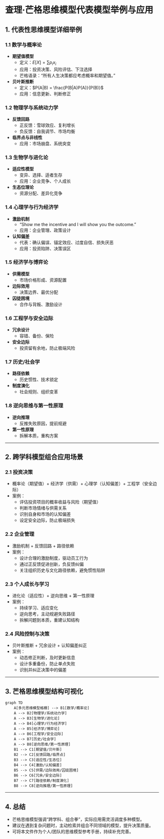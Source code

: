 # 查理·芒格思维模型代表模型举例与应用

## 1. 代表性思维模型详细举例

### 1.1 数学与概率论
- **期望值模型**
  - 定义：$E[X] = \sum p_i x_i$
  - 应用：投资决策、风险评估、下注选择
  - 芒格语录：“所有人生决策都应考虑概率和期望值。”
- **贝叶斯推断**
  - 定义：$P(A|B) = \frac{P(B|A)P(A)}{P(B)}$
  - 应用：信息更新、判断修正

### 1.2 物理学与系统动力学
- **反馈回路**
  - 正反馈：雪球效应、复利增长
  - 负反馈：自我调节、市场均衡
- **临界点与非线性**
  - 应用：市场崩盘、系统突变

### 1.3 生物学与进化论
- **适应性模型**
  - 变异、选择、适者生存
  - 应用：企业竞争、个人成长
- **生态位理论**
  - 资源分配、差异化竞争

### 1.4 心理学与行为经济学
- **激励机制**
  - “Show me the incentive and I will show you the outcome.”
  - 应用：企业管理、政策设计
- **认知偏差**
  - 代表：确认偏误、锚定效应、过度自信、损失厌恶
  - 应用：投资陷阱、决策误区

### 1.5 经济学与博弈论
- **供需模型**
  - 市场价格形成、资源配置
- **边际效用**
  - 决策边界、最优分配
- **囚徒困境**
  - 合作与背叛、激励设计

### 1.6 工程学与安全边际
- **冗余设计**
  - 容错、备份、保险
- **安全边际**
  - 投资留有余地，防止极端风险

### 1.7 历史/社会学
- **路径依赖**
  - 历史惯性、技术锁定
- **制度演化**
  - 社会规则、组织变革

### 1.8 逆向思维与第一性原理
- **逆向推理**
  - 反推失败原因，提前规避
- **第一性原理**
  - 拆解本质，重构方案

---

## 2. 跨学科模型组合应用场景

### 2.1 投资决策
- 概率论（期望值）+ 经济学（供需）+ 心理学（认知偏差）+ 工程学（安全边际）
- 案例：
  - 评估投资项目的概率收益与风险（期望值）
  - 判断市场情绪与供需关系
  - 识别自身和市场的认知偏差
  - 设定安全边际，防止极端损失

### 2.2 企业管理
- 激励机制 + 反馈回路 + 路径依赖
- 案例：
  - 设计合理的激励制度，驱动员工行为
  - 通过正反馈促进创新，负反馈纠偏
  - 关注组织历史与文化路径依赖，避免惯性陷阱

### 2.3 个人成长与学习
- 进化论（适应性）+ 逆向思维 + 第一性原理
- 案例：
  - 持续学习、适应变化
  - 逆向思考，主动规避失败路径
  - 拆解问题到本质，重建认知结构

### 2.4 风险控制与决策
- 贝叶斯推断 + 冗余设计 + 认知偏差纠正
- 案例：
  - 动态修正判断，及时更新信息
  - 设计多重备份，防止单点失败
  - 识别并纠正决策中的偏差

---

## 3. 芒格思维模型结构可视化

```mermaid
graph TD
    A[多元思维模型格栅] --> B1[数学/概率论]
    A --> B2[物理学/系统动力学]
    A --> B3[生物学/进化论]
    A --> B4[心理学/行为经济学]
    A --> B5[经济学/博弈论]
    A --> B6[工程学/安全边际]
    A --> B7[历史/社会学]
    A --> B8[逆向思维/第一性原理]
    B1 --> C1[期望值/贝叶斯]
    B2 --> C2[反馈回路/临界点]
    B3 --> C3[适应性/生态位]
    B4 --> C4[激励/认知偏差]
    B5 --> C5[供需/边际效用/囚徒困境]
    B6 --> C6[冗余/安全边际]
    B7 --> C7[路径依赖/制度演化]
    B8 --> C8[逆向推理/第一性原理]
```

---

## 4. 总结

- 芒格思维模型强调“跨学科、组合拳”，实际应用需灵活调度多种模型。
- 建议在遇到复杂问题时，主动检索并组合不同领域的模型，提升决策质量。
- 可将本文件作为个人/团队的思维模型参考手册，持续补充完善。 